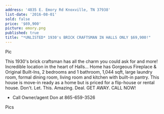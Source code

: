 ```yaml
---
address: '4835 E. Emory Rd Knoxville, TN 37938'
list-date: '2016-08-01'
sold: false
price: '$69,900'
picture: emory.png
published: true
title: "*UNLISTED* 1930's BRICK CRAFTSMAN IN HALLS ONLY $69,900!"
---
```



Pic

This 1930's brick craftsman has all the charm you could ask for and more! Incredible location in the heart of Halls… Home has Gorgeous Fireplace & Original Built-Ins, 2 bedrooms and 1 bathroom, 1,044 sqft, large laundry room, formal dining room, living room and kitchen with built-in pantry. This house is move-in ready as a home but is priced for a flip-house or rental house. Don't. Let. This. Amazing. Deal. GET AWAY. CALL NOW!

* Call Owner/agent Don at 865-659-3526


Pics
